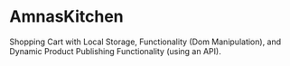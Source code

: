 # AmnasKitchen
Shopping Cart with Local Storage, Functionality (Dom Manipulation), and Dynamic Product Publishing Functionality (using an API).
